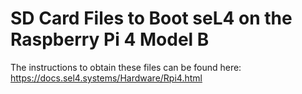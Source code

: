 # SD Card Files to Boot seL4 on the Raspberry Pi 4 Model B

The instructions to obtain these files can be found here: https://docs.sel4.systems/Hardware/Rpi4.html

